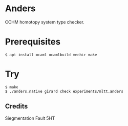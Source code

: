 Anders
======

CCHM homotopy system type checker.

# Prerequisites

```shell
$ apt install ocaml ocamlbuild menhir make
```

# Try

```shell
$ make
$ ./anders.native girard check experiments/mltt.anders
```

Credits
-------

Siegmentation Fault
5HT
